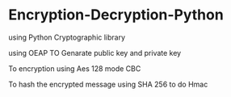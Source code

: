 # Encryption-Decryption-Python

using Python Cryptographic library

using OEAP TO Genarate public key and private key

To encryption using Aes 128 mode CBC

To hash the encrypted message using SHA 256 to do Hmac
